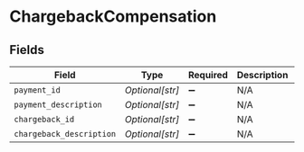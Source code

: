 # ChargebackCompensation


## Fields

| Field                     | Type                      | Required                  | Description               | Example                   |
| ------------------------- | ------------------------- | ------------------------- | ------------------------- | ------------------------- |
| `payment_id`              | *Optional[str]*           | :heavy_minus_sign:        | N/A                       | tr_5B8cwPMGnU             |
| `payment_description`     | *Optional[str]*           | :heavy_minus_sign:        | N/A                       | Payment Description       |
| `chargeback_id`           | *Optional[str]*           | :heavy_minus_sign:        | N/A                       | chb_xFzwUN4ci8HAmSGUACS4J |
| `chargeback_description`  | *Optional[str]*           | :heavy_minus_sign:        | N/A                       | Chargeback Description    |